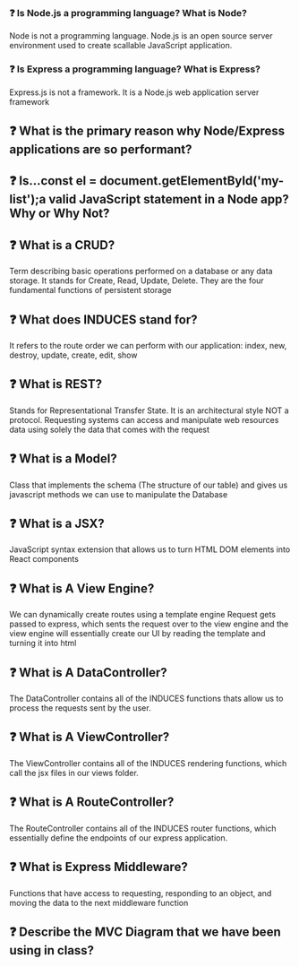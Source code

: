 ### ❓ Is Node.js a programming language? What is Node?
Node is not a programming language. Node.js is an open source server environment used to create scallable JavaScript application.


### ❓ Is Express a programming language? What is Express?
Express.js is not a framework. It is a Node.js web application server framework 

## ❓ What is the primary reason why Node/Express applications are so performant?

## ❓ Is...const el = document.getElementById('my-list');a valid JavaScript statement in a Node app? Why or Why Not?

## ❓ What is a CRUD?
Term describing basic operations performed on a database or any data storage. It stands for Create, Read, Update, Delete. They are the four fundamental functions of persistent storage


## ❓ What does INDUCES stand for?
It refers to the route order we can perform with our application: index, new, destroy, update, create, edit, show

## ❓ What is REST?
Stands for Representational Transfer State. It is an architectural style  NOT a protocol.
Requesting systems can access and manipulate web resources data  using solely the data that comes with the request


## ❓ What is a Model?
Class that implements the schema (The structure of our table) and gives us javascript methods we can use to manipulate the Database

## ❓ What is a JSX?
JavaScript syntax extension that allows us to turn HTML DOM elements into React components

## ❓ What is A View Engine?
We can dynamically create routes using a template engine
Request gets passed to express, which sents the request over to the view engine and the view engine will essentially create our UI by reading the template and turning it into html


## ❓ What is A DataController?
The DataController contains all of the INDUCES functions thats allow us to process the requests sent by the user.

## ❓ What is A ViewController?
The ViewController contains all of the INDUCES rendering functions, which call the jsx files in our views folder.

## ❓ What is A RouteController?
The RouteController contains all of the INDUCES router functions, which essentially define the endpoints of our express application.


## ❓ What is Express Middleware?
Functions that have access to requesting, responding to an object, and moving the data to the next middleware function 

## ❓ Describe the MVC Diagram that we have been using in class?
